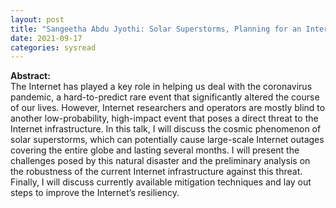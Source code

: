 ```yaml
---
layout: post
title: "Sangeetha Abdu Jyothi: Solar Superstorms, Planning for an Internet Apocalypse"
date: 2021-09-17
categories: sysread
---
```


<p><b>Abstract:</b><br />
The Internet has played a key role in helping us deal with the coronavirus
pandemic, a hard-to-predict rare event that significantly altered the course of
our lives. However, Internet researchers and operators are mostly blind to
another low-probability, high-impact event that poses a direct threat to the
Internet infrastructure. In this talk, I will discuss the cosmic phenomenon of
solar superstorms, which can potentially cause large-scale Internet outages
covering the entire globe and lasting several months. I will present the
challenges posed by this natural disaster and the preliminary analysis on the
robustness of the current Internet infrastructure against this threat. Finally,
I will discuss currently available mitigation techniques and lay out steps to
improve the Internet’s resiliency.
